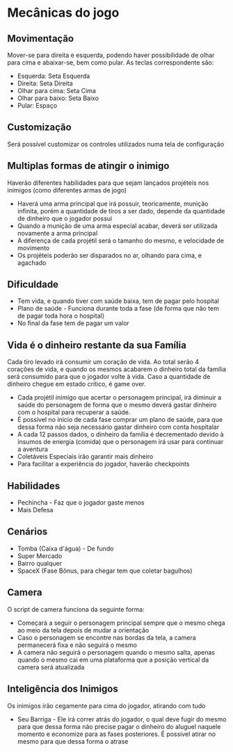 # Mecânicas do jogo

## Movimentação

Mover-se para direita e esquerda, podendo haver possibilidade de olhar para cima e abaixar-se, bem como pular. As teclas correspondente são:

* Esquerda: Seta Esquerda
* Direita: Seta Direita
* Olhar para cima: Seta Cima
* Olhar para baixo: Seta Baixo
* Pular: Espaço

## Customização

Será possível customizar os controles utilizados numa tela de configuração

## Multiplas formas de atingir o inimigo

Haverão diferentes habilidades para que sejam lançados projéteis nos inimigos (como diferentes armas de jogo)

* Haverá uma arma principal que irá possuir, teoricamente, munição infinita, porém a quantidade de tiros a ser dado, depende da quantidade de dinheiro que o jogador possui
* Quando a munição de uma arma especial acabar, deverá ser utilizada novamente a arma principal
* A diferença de cada projétil será o tamanho do mesmo, e velocidade de movimento
* Os projéteis poderão ser disparados no ar, olhando para cima, e agachado

## Dificuldade

* Tem vida, e quando tiver com saúde baixa, tem de pagar pelo hospital
* Plano de saúde - Funciona durante toda a fase (de forma que não tem de pagar toda hora o hospital)
* No final da fase tem de pagar um valor

## Vida é o dinheiro restante da sua Família

Cada tiro levado irá consumir um coração de vida. Ao total serão 4 corações de vida, e quando os mesmos acabarem o dinheiro total da família será consumido para que o jogador volte à vida. Caso a quantidade de dinheiro chegue em estado crítico, é game over.

* Cada projétil inimigo que acertar o personagem principal, irá diminuir a saúde do personagem de forma que o mesmo deverá gastar dinheiro com o hospital para recuperar a saúde.
* É possível no início de cada fase comprar um plano de saúde, para que dessa forma não seja necessário gastar dinheiro com conta hospitalar
* A cada 12 passos dados, o dinheiro da família é decrementado devido à insumos de energia (comida) que o personagem irá usar para continuar a aventura
* Coletáveis Especiais irão garantir mais dinheiro
* Para facilitar a experiência do jogador, haverão checkpoints

## Habilidades

* Pechincha - Faz que o jogador gaste menos
* Mais Defesa

## Cenários

* Tomba (Caixa d'água) - De fundo
* Super Mercado
* Bairro qualquer
* SpaceX (Fase Bônus, para chegar tem que coletar bagulhos)

## Camera

O script de camera funciona da seguinte forma:

* Começará a seguir o personagem principal sempre que o mesmo chega ao meio da tela depois de mudar a orientação
* Caso o personagem se encontre nas bordas da tela, a camera permanecerá fixa e não seguirá o mesmo
* A camera não seguirá o personagem quando o mesmo salta, apenas quando o mesmo cai em uma plataforma que a posição vertical da camera será atualizada

## Inteligência dos Inimigos

Os inimigos irão cegamente para cima do jogador, atirando com tudo

* Seu Barriga - Ele irá correr atrás do jogador, o qual deve fugir do mesmo para que dessa forma não precise pagar o dinheiro do aluguel naquele momento e economize para as fases posteriores. É possível atirar no mesmo para que dessa forma o atrase
